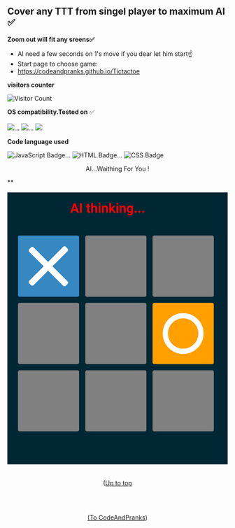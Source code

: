 <a id="up"></a>
## Cover any TTT from singel player to maximum AI ✅  
**Zoom out will fit any sreens✅**
- AI need a few seconds on 1's move if you dear let him start☝️
- Start page to choose game:
- https://codeandpranks.github.io/Tictactoe

**visitors counter**

![Visitor Count](https://profile-counter.glitch.me/CodeAndpranks/count.svg)

  **OS compatibility.Tested on** ✅
  <br><br>
  <img src="https://img.shields.io/badge/Windows-05122A?style=for-the-badge&logo=windows">...
  <img src="https://img.shields.io/badge/Linux-05122A?style=for-the-badge&logo=linux">...
  <img src="https://img.shields.io/badge/Android-05122A?style=for-the-badge&logo=android">

**Code language used**

![JavaScript Badge](https://img.shields.io/badge/javaScript-05122A?style=for-the-badge&logo=JavaScript)...
![HTML Badge](https://img.shields.io/badge/HTML-E34F26?style=for-the-badge&logo=HTML5)...
![CSS Badge](https://img.shields.io/badge/CSS-1572B6?style=for-the-badge&logo=CSS3)

<p align="center">AI...Waithing For You !</p>**

![AI wait](ai.png)
<br><br>
<p align="center">(<a href="#up"</a>Up to top</p><br><br>
<p align="center">(<a href="https://github.com/CodeAndPranks/ ">To CodeAndPranks</a>)</p>

